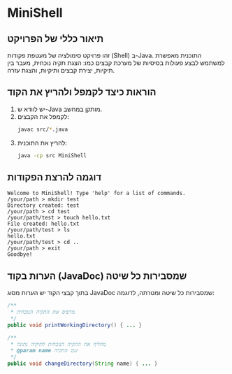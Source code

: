
# MiniShell

## תיאור כללי של הפרויקט
זהו פרויקט סימולציה של מעטפת פקודות (Shell) ב-Java. התוכנית מאפשרת למשתמש לבצע פעולות בסיסיות של מערכת קבצים כמו: הצגת תקיה נוכחית, מעבר בין תיקיות, יצירת קבצים ותיקיות, והצגת עזרה.

## הוראות כיצד לקמפל ולהריץ את הקוד
1. יש לוודא ש-Java מותקן במחשב.
2. לקמפל את הקבצים:
   ```bash
   javac src/*.java
   ```
3. להריץ את התוכנית:
   ```bash
   java -cp src MiniShell
   ```

## דוגמה להרצת הפקודות
```
Welcome to MiniShell! Type 'help' for a list of commands.
/your/path > mkdir test
Directory created: test
/your/path > cd test
/your/path/test > touch hello.txt
File created: hello.txt
/your/path/test > ls
hello.txt
/your/path/test > cd ..
/your/path > exit
Goodbye!
```

## הערות בקוד (JavaDoc) שמסבירות כל שיטה
בתוך קבצי הקוד יש הערות מסוג JavaDoc שמסבירות כל שיטה ומטרתה, לדוגמה:

```java
/**
 * מדפיס את התקיה הנוכחית
 */
public void printWorkingDirectory() { ... }

/**
 * מחליף את התקיה הנוכחית לתיקיה נתונה
 * @param name שם התקיה
 */
public void changeDirectory(String name) { ... }
```

